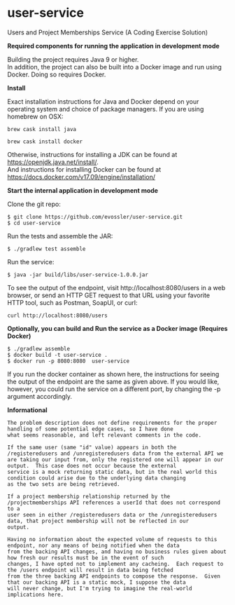 # user-service
Users and Project Memberships Service (A Coding Exercise Solution)

**Required components for running the application in development mode**

Building the project requires Java 9 or higher.  
In addition, the project can also be built into a Docker image and run using Docker.  Doing so requires Docker.

**Install**

Exact installation instructions for Java and Docker depend on your operating system and choice of package managers.  If you are using homebrew on OSX:

`brew cask install java`

`brew cask install docker`

Otherwise, instructions for installing a JDK can be found at https://openjdk.java.net/install/.  
And instructions for installing Docker can be found at https://docs.docker.com/v17.09/engine/installation/


**Start the internal application in development mode**

Clone the git repo:

```
$ git clone https://github.com/evossler/user-service.git
$ cd user-service
```
Run the tests and assemble the JAR:

```
$ ./gradlew test assemble
```

Run the service:

```
$ java -jar build/libs/user-service-1.0.0.jar
```

To see the output of the endpoint, visit http://localhost:8080/users in a web browser, or send an HTTP GET request to that URL using your favorite HTTP tool, such as Postman, SoapUI, or curl:

```
curl http://localhost:8080/users
```

**Optionally, you can build and Run the service as a Docker image (Requires Docker)**
```
$ ./gradlew assemble
$ docker build -t user-service .
$ docker run -p 8080:8080  user-service
```
If you run the docker container as shown here, the instructions for seeing the output of the endpoint are the same as given above.  If you would like, however, you could run the service on a different port, by changing the -p argument accordingly.

**Informational**
```
The problem description does not define requirements for the proper handling of some potential edge cases, so I have done 
what seems reasonable, and left relevant comments in the code.

If the same user (same "id" value) appears in both the /registeredusers and /unregisteredusers data from the external API we 
are taking our input from, only the registered one will appear in our output.  This case does not occur because the external 
service is a mock returning static data, but in the real world this condition could arise due to the underlying data changing 
as the two sets are being retrieved.

If a project membership relationship returned by the /projectmemberships API references a userId that does not correspond to a 
user seen in either /registeredusers data or the /unregisteredusers data, that project membership will not be reflected in our 
output.

Having no information about the expected volume of requests to this endpoint, nor any means of being notified when the data 
from the backing API changes, and having no business rules given about how fresh our results must be in the event of such 
changes, I have opted not to implement any cacheing.  Each request to the /users endpoint will result in data being fetched 
from the three backing API endpoints to compose the response.  Given that our backing API is a static mock, I suppose the data 
will never change, but I'm trying to imagine the real-world implications here.

